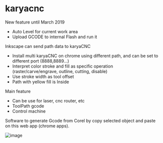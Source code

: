 # karyacnc
New feature until March 2019
- Auto Level for current work area
- Upload GCODE to internal Flash and run it

Inkscape can send path data to karyaCNC

- Install multi karyaCNC on chrome using different path, and can be set to different port (8888,8889...)
- Interpret color stroke and fill as specific operation (raster/carve/engrave, outline, cutting, disable)
- Use stroke width as tool offset
- Path with yellow fill is Inside

Main feature
- Can be use for laser, cnc router, etc
- ToolPath gcode
- Control machine

Software to generate Gcode from Corel by copy selected object and paste on this web app (chrome apps).

![image](https://user-images.githubusercontent.com/11457832/53772382-d1045d80-3f18-11e9-9a1a-220b356dd7da.png)

